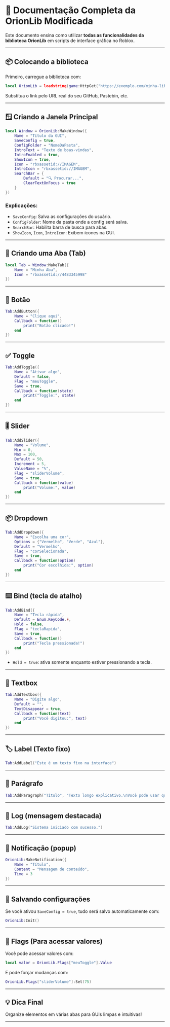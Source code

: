 # 📘 Documentação Completa da OrionLib Modificada

Este documento ensina como utilizar **todas as funcionalidades da biblioteca OrionLib** em scripts de interface gráfica no Roblox.

---

## 📦 Colocando a biblioteca

Primeiro, carregue a biblioteca com:

```lua
local OrionLib = loadstring(game:HttpGet("https://exemplo.com/minha-lib.lua"))()
```

Substitua o link pelo URL real do seu GitHub, Pastebin, etc.

---

## 🪟 Criando a Janela Principal

```lua
local Window = OrionLib:MakeWindow({
	Name = "Título da GUI",
	SaveConfig = true,
	ConfigFolder = "NomeDaPasta",
	IntroText = "Texto de boas-vindas",
	IntroEnabled = true,
	ShowIcon = true,
	Icon = "rbxassetid://IMAGEM",
	IntroIcon = "rbxassetid://IMAGEM",
	SearchBar = {
		Default = "🔍 Procurar...",
		ClearTextOnFocus = true
	}
})
```

### Explicações:
- `SaveConfig`: Salva as configurações do usuário.
- `ConfigFolder`: Nome da pasta onde a config será salva.
- `SearchBar`: Habilita barra de busca para abas.
- `ShowIcon`, `Icon`, `IntroIcon`: Exibem ícones na GUI.

---

## 🧩 Criando uma Aba (Tab)

```lua
local Tab = Window:MakeTab({
	Name = "Minha Aba",
	Icon = "rbxassetid://4483345998"
})
```

---

## 🔘 Botão

```lua
Tab:AddButton({
	Name = "Clique aqui",
	Callback = function()
		print("Botão clicado!")
	end
})
```

---

## ✅ Toggle

```lua
Tab:AddToggle({
	Name = "Ativar algo",
	Default = false,
	Flag = "meuToggle",
	Save = true,
	Callback = function(state)
		print("Toggle:", state)
	end
})
```

---

## 🎚️ Slider

```lua
Tab:AddSlider({
	Name = "Volume",
	Min = 0,
	Max = 100,
	Default = 50,
	Increment = 5,
	ValueName = "%",
	Flag = "sliderVolume",
	Save = true,
	Callback = function(value)
		print("Volume:", value)
	end
})
```

---

## 📦 Dropdown

```lua
Tab:AddDropdown({
	Name = "Escolha uma cor",
	Options = {"Vermelho", "Verde", "Azul"},
	Default = "Vermelho",
	Flag = "corSelecionada",
	Save = true,
	Callback = function(option)
		print("Cor escolhida:", option)
	end
})
```

---

## ⌨️ Bind (tecla de atalho)

```lua
Tab:AddBind({
	Name = "Tecla rápida",
	Default = Enum.KeyCode.F,
	Hold = false,
	Flag = "teclaRapida",
	Save = true,
	Callback = function()
		print("Tecla pressionada!")
	end
})
```

- `Hold = true`: ativa somente enquanto estiver pressionando a tecla.

---

## 📝 Textbox

```lua
Tab:AddTextbox({
	Name = "Digite algo",
	Default = "",
	TextDisappear = true,
	Callback = function(text)
		print("Você digitou:", text)
	end
})
```

---

## 🏷️ Label (Texto fixo)

```lua
Tab:AddLabel("Este é um texto fixo na interface")
```

---

## 📄 Parágrafo

```lua
Tab:AddParagraph("Título", "Texto longo explicativo.\nVocê pode usar quebras de linha.")
```

---

## 📃 Log (mensagem destacada)

```lua
Tab:AddLog("Sistema iniciado com sucesso.")
```

---

## 🔔 Notificação (popup)

```lua
OrionLib:MakeNotification({
	Name = "Título",
	Content = "Mensagem de conteúdo",
	Time = 3
})
```

---

## 💾 Salvando configurações

Se você ativou `SaveConfig = true`, tudo será salvo automaticamente com:

```lua
OrionLib:Init()
```

---

## 🧪 Flags (Para acessar valores)

Você pode acessar valores com:

```lua
local valor = OrionLib.Flags["meuToggle"].Value
```

E pode forçar mudanças com:

```lua
OrionLib.Flags["sliderVolume"]:Set(75)
```

---

## 💡 Dica Final

Organize elementos em várias abas para GUIs limpas e intuitivas!

---
